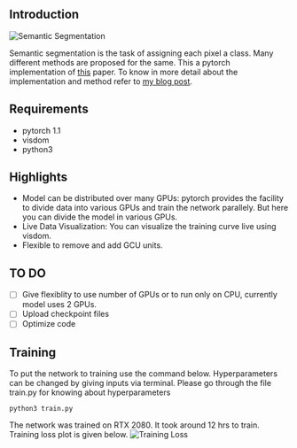 ## Introduction

![Semantic Segmentation](https://github.com/vidit98/graphconv/blob/master/ADE_train_00009317_seg.png)




Semantic segmentation is the task of assigning each pixel a class. Many different methods are proposed for the same. This a pytorch implementation of [this](https://papers.nips.cc/paper/8135-beyond-grids-learning-graph-representations-for-visual-recognition.pdf) paper. To know in more detail about the implementation and method refer to [my blog post](https://towardsdatascience.com/visual-recognition-using-graphs-9c446005736e).

## Requirements
* pytorch 1.1
* visdom
* python3


## Highlights

* Model can be distributed over many GPUs: pytorch provides the facility to divide data into various GPUs and train the network parallely. But here you can divide the model in various GPUs.
* Live Data Visualization: You can visualize the training curve live using visdom.
* Flexible to remove and add GCU units.
## TO DO
- [ ] Give flexiblity to use number of GPUs or to run only on CPU, currently model uses 2 GPUs.
- [ ] Upload checkpoint files
- [ ] Optimize code

## Training
To put the network to training use the command below. Hyperparameters can be changed by giving inputs via terminal. Please go through the file train.py for knowing about hyperparameters


`python3 train.py`

The network was trained on RTX 2080. It took around 12 hrs to train. Training loss plot is given below.
![Training Loss](https://github.com/vidit98/graphconv/blob/master/V16epoch120.png)



